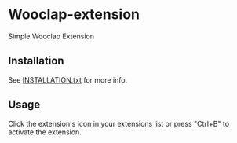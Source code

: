 # Wooclap-extension

Simple Wooclap Extension

## Installation

See [INSTALLATION.txt](./INSTALLATION.txt) for more info.

## Usage

Click the extension's icon in your extensions list or press "Ctrl+B" to activate the extension.
